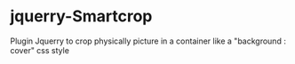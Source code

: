 jquerry-Smartcrop
=================

Plugin Jquerry to crop physically picture in a container like a "background : cover" css style
